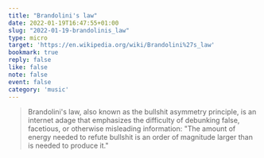```yaml
---
title: "Brandolini's law"
date: 2022-01-19T16:47:55+01:00
slug: "2022-01-19-brandolinis_law"
type: micro
target: 'https://en.wikipedia.org/wiki/Brandolini%27s_law'
bookmark: true
reply: false
like: false
note: false
event: false
category: 'music'
---
```


> Brandolini's law, also known as the bullshit asymmetry principle, is an internet adage that emphasizes the difficulty of debunking false, facetious, or otherwise misleading information: "The amount of energy needed to refute bullshit is an order of magnitude larger than is needed to produce it."

